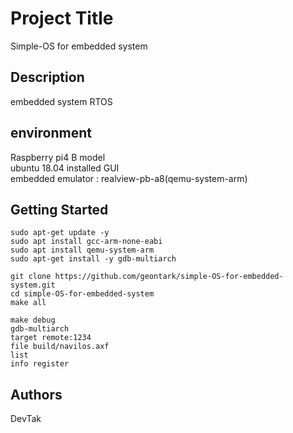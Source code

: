 # Project Title
Simple-OS for embedded system

## Description

embedded system RTOS 

## environment
 Raspberry pi4 B model  
 ubuntu 18.04 installed GUI  
 embedded emulator : realview-pb-a8(qemu-system-arm)  

## Getting Started
  ```
  sudo apt-get update -y  
  sudo apt install gcc-arm-none-eabi  
  sudo apt install qemu-system-arm  
  sudo apt-get install -y gdb-multiarch  
  
  git clone https://github.com/geontark/simple-OS-for-embedded-system.git  
  cd simple-OS-for-embedded-system 
  make all 
  
  make debug  
  gdb-multiarch  
  target remote:1234  
  file build/navilos.axf  
  list  
  info register  
  ```

## Authors

DevTak
